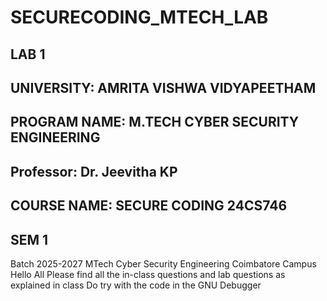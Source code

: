 # SECURECODING_MTECH_LAB
## LAB 1 
## UNIVERSITY: AMRITA VISHWA VIDYAPEETHAM 
## PROGRAM NAME: M.TECH CYBER SECURITY ENGINEERING 
## Professor: Dr. Jeevitha KP
## COURSE NAME: SECURE CODING 24CS746
## SEM 1

Batch 2025-2027 
MTech Cyber Security Engineering 
Coimbatore Campus 
Hello All 
Please find all the in-class questions and lab questions as explained in class 
Do try with the code in the GNU Debugger
